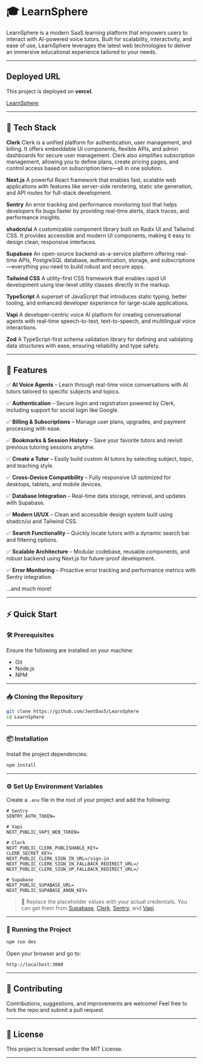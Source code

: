 # 🎓 LearnSphere

LearnSphere is a modern SaaS learning platform that empowers users to interact with AI-powered voice tutors. Built for
scalability, interactivity, and ease of use, LearnSphere leverages the latest web technologies to deliver an immersive
educational experience tailored to your needs.

---

## Deployed URL

This project is deployed on **vercel**.

[LearnSphere](https://learnsphere.jeetdas.tech)

---

## 🧠 Tech Stack

**Clerk**
Clerk is a unified platform for authentication, user management, and billing. It offers embeddable UI components,
flexible APIs, and admin dashboards for secure user management. Clerk also simplifies subscription management, allowing
you to define plans, create pricing pages, and control access based on subscription tiers—all in one solution.

**Next.js**
A powerful React framework that enables fast, scalable web applications with features like server-side rendering, static
site generation, and API routes for full-stack development.

**Sentry**
An error tracking and performance monitoring tool that helps developers fix bugs faster by providing real-time alerts,
stack traces, and performance insights.

**shadcn/ui**
A customizable component library built on Radix UI and Tailwind CSS. It provides accessible and modern UI components,
making it easy to design clean, responsive interfaces.

**Supabase**
An open-source backend-as-a-service platform offering real-time APIs, PostgreSQL database, authentication, storage, and
subscriptions—everything you need to build robust and secure apps.

**Tailwind CSS**
A utility-first CSS framework that enables rapid UI development using low-level utility classes directly in the markup.

**TypeScript**
A superset of JavaScript that introduces static typing, better tooling, and enhanced developer experience for
large-scale applications.

**Vapi**
A developer-centric voice AI platform for creating conversational agents with real-time speech-to-text, text-to-speech,
and multilingual voice interactions.

**Zod**
A TypeScript-first schema validation library for defining and validating data structures with ease, ensuring reliability
and type safety.

---

## 🔋 Features

✅ **AI Voice Agents** – Learn through real-time voice conversations with AI tutors tailored to specific subjects and
topics.

✅ **Authentication** – Secure login and registration powered by Clerk, including support for social login like Google.

✅ **Billing & Subscriptions** – Manage user plans, upgrades, and payment processing with ease.

✅ **Bookmarks & Session History** – Save your favorite tutors and revisit previous tutoring sessions anytime.

✅ **Create a Tutor** – Easily build custom AI tutors by selecting subject, topic, and teaching style.

✅ **Cross-Device Compatibility** – Fully responsive UI optimized for desktops, tablets, and mobile devices.

✅ **Database Integration** – Real-time data storage, retrieval, and updates with Supabase.

✅ **Modern UI/UX** – Clean and accessible design system built using shadcn/ui and Tailwind CSS.

✅ **Search Functionality** – Quickly locate tutors with a dynamic search bar and filtering options.

✅ **Scalable Architecture** – Modular codebase, reusable components, and robust backend using Next.js for future-proof
development.

✅ **Error Monitoring** – Proactive error tracking and performance metrics with Sentry integration.

...and much more!

---

## ⚡ Quick Start

### 🛠 Prerequisites

Ensure the following are installed on your machine:

* Git
* Node.js
* NPM

---

### 📥 Cloning the Repository

```bash
git clone https://github.com/JeetDas5/LearnSphere
cd LearnSphere
```

---

### 📦 Installation

Install the project dependencies:

```bash
npm install
```

---

### ⚙️ Set Up Environment Variables

Create a `.env` file in the root of your project and add the following:

```env
# Sentry
SENTRY_AUTH_TOKEN=

# Vapi
NEXT_PUBLIC_VAPI_WEB_TOKEN=

# Clerk
NEXT_PUBLIC_CLERK_PUBLISHABLE_KEY=
CLERK_SECRET_KEY=
NEXT_PUBLIC_CLERK_SIGN_IN_URL=/sign-in
NEXT_PUBLIC_CLERK_SIGN_IN_FALLBACK_REDIRECT_URL=/
NEXT_PUBLIC_CLERK_SIGN_UP_FALLBACK_REDIRECT_URL=/

# Supabase
NEXT_PUBLIC_SUPABASE_URL=
NEXT_PUBLIC_SUPABASE_ANON_KEY=
```

> 🔐 Replace the placeholder values with your actual credentials. You can get them
> from [Supabase](https://supabase.com/), [Clerk](https://clerk.dev/), [Sentry](https://sentry.io/),
> and [Vapi](https://vapi.ai/).

---

### 🚀 Running the Project

```bash
npm run dev
```

Open your browser and go to:

```
http://localhost:3000
```

---

## 🤝 Contributing

Contributions, suggestions, and improvements are welcome! Feel free to fork the repo and submit a pull request.

---

## 📄 License

This project is licensed under the MIT License.

---
